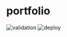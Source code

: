 # portfolio

![validation](https://github.com/kalijonn/portfolio/actions/workflows/ci.yml/badge.svg)
![deploy](https://github.com/kalijonn/portfolio/actions/workflows/deploy.yml/badge.svg)
